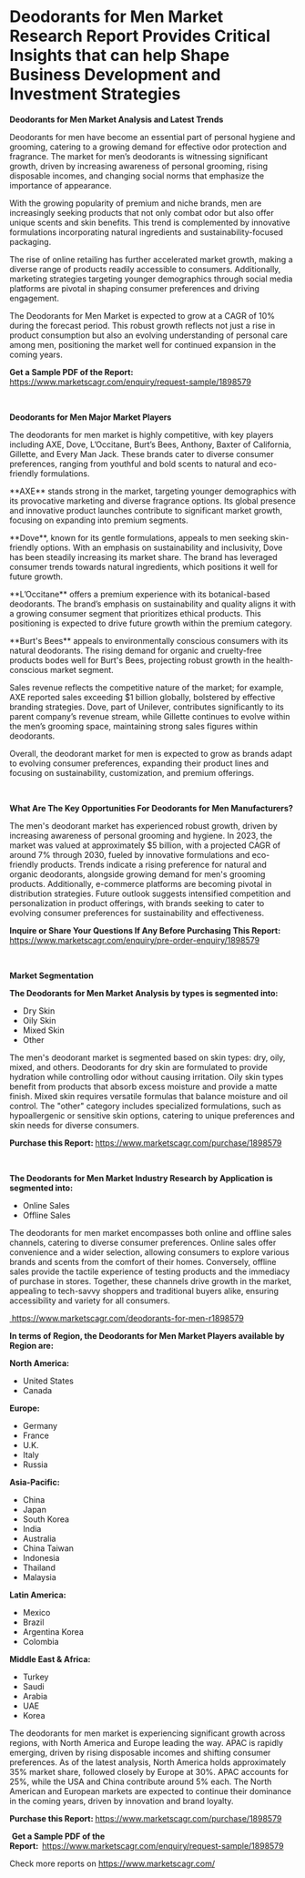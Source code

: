 <p><h1>Deodorants for Men Market Research Report Provides Critical Insights that can help Shape Business Development and Investment Strategies</h1></p><p><strong>Deodorants for Men Market Analysis and Latest Trends</strong></p>
<p><p>Deodorants for men have become an essential part of personal hygiene and grooming, catering to a growing demand for effective odor protection and fragrance. The market for men’s deodorants is witnessing significant growth, driven by increasing awareness of personal grooming, rising disposable incomes, and changing social norms that emphasize the importance of appearance. </p><p>With the growing popularity of premium and niche brands, men are increasingly seeking products that not only combat odor but also offer unique scents and skin benefits. This trend is complemented by innovative formulations incorporating natural ingredients and sustainability-focused packaging. </p><p>The rise of online retailing has further accelerated market growth, making a diverse range of products readily accessible to consumers. Additionally, marketing strategies targeting younger demographics through social media platforms are pivotal in shaping consumer preferences and driving engagement.</p><p>The Deodorants for Men Market is expected to grow at a CAGR of 10% during the forecast period. This robust growth reflects not just a rise in product consumption but also an evolving understanding of personal care among men, positioning the market well for continued expansion in the coming years.</p></p>
<p><strong>Get a Sample PDF of the Report:&nbsp;</strong> <a href="https://www.marketscagr.com/enquiry/request-sample/1898579?utm_campaign=2994&utm_medium=2&utm_source=Github&utm_content=ia&utm_term=04042025&utm_id=deodorants-for-men">https://www.marketscagr.com/enquiry/request-sample/1898579</a></p>
<p>&nbsp;</p>
<p><strong>Deodorants for Men Major Market Players</strong></p>
<p><p>The deodorants for men market is highly competitive, with key players including AXE, Dove, L’Occitane, Burt’s Bees, Anthony, Baxter of California, Gillette, and Every Man Jack. These brands cater to diverse consumer preferences, ranging from youthful and bold scents to natural and eco-friendly formulations.</p><p>**AXE** stands strong in the market, targeting younger demographics with its provocative marketing and diverse fragrance options. Its global presence and innovative product launches contribute to significant market growth, focusing on expanding into premium segments.</p><p>**Dove**, known for its gentle formulations, appeals to men seeking skin-friendly options. With an emphasis on sustainability and inclusivity, Dove has been steadily increasing its market share. The brand has leveraged consumer trends towards natural ingredients, which positions it well for future growth.</p><p>**L’Occitane** offers a premium experience with its botanical-based deodorants. The brand’s emphasis on sustainability and quality aligns it with a growing consumer segment that prioritizes ethical products. This positioning is expected to drive future growth within the premium category.</p><p>**Burt's Bees** appeals to environmentally conscious consumers with its natural deodorants. The rising demand for organic and cruelty-free products bodes well for Burt's Bees, projecting robust growth in the health-conscious market segment.</p><p>Sales revenue reflects the competitive nature of the market; for example, AXE reported sales exceeding $1 billion globally, bolstered by effective branding strategies. Dove, part of Unilever, contributes significantly to its parent company’s revenue stream, while Gillette continues to evolve within the men’s grooming space, maintaining strong sales figures within deodorants.</p><p>Overall, the deodorant market for men is expected to grow as brands adapt to evolving consumer preferences, expanding their product lines and focusing on sustainability, customization, and premium offerings.</p></p>
<p>&nbsp;</p>
<p><strong>What Are The Key Opportunities For Deodorants for Men Manufacturers?</strong></p>
<p><p>The men's deodorant market has experienced robust growth, driven by increasing awareness of personal grooming and hygiene. In 2023, the market was valued at approximately $5 billion, with a projected CAGR of around 7% through 2030, fueled by innovative formulations and eco-friendly products. Trends indicate a rising preference for natural and organic deodorants, alongside growing demand for men's grooming products. Additionally, e-commerce platforms are becoming pivotal in distribution strategies. Future outlook suggests intensified competition and personalization in product offerings, with brands seeking to cater to evolving consumer preferences for sustainability and effectiveness.</p></p>
<p><strong>Inquire or Share Your Questions If Any Before Purchasing This Report:</strong> <a href="https://www.marketscagr.com/enquiry/pre-order-enquiry/1898579?utm_campaign=2994&utm_medium=2&utm_source=Github&utm_content=ia&utm_term=04042025&utm_id=deodorants-for-men">https://www.marketscagr.com/enquiry/pre-order-enquiry/1898579</a></p>
<p>&nbsp;</p>
<p><strong>Market Segmentation</strong></p>
<p><strong>The Deodorants for Men Market Analysis by types is segmented into:</strong></p>
<p><ul><li>Dry Skin</li><li>Oily Skin</li><li>Mixed Skin</li><li>Other</li></ul></p>
<p><p>The men's deodorant market is segmented based on skin types: dry, oily, mixed, and others. Deodorants for dry skin are formulated to provide hydration while controlling odor without causing irritation. Oily skin types benefit from products that absorb excess moisture and provide a matte finish. Mixed skin requires versatile formulas that balance moisture and oil control. The "other" category includes specialized formulations, such as hypoallergenic or sensitive skin options, catering to unique preferences and skin needs for diverse consumers.</p></p>
<p><strong>Purchase this Report:&nbsp;</strong><a href="https://www.marketscagr.com/purchase/1898579?utm_campaign=2994&utm_medium=2&utm_source=Github&utm_content=ia&utm_term=04042025&utm_id=deodorants-for-men">https://www.marketscagr.com/purchase/1898579</a></p>
<p>&nbsp;</p>
<p><strong>The Deodorants for Men Market Industry Research by Application is segmented into:</strong></p>
<p><ul><li>Online Sales</li><li>Offline Sales</li></ul></p>
<p><p>The deodorants for men market encompasses both online and offline sales channels, catering to diverse consumer preferences. Online sales offer convenience and a wider selection, allowing consumers to explore various brands and scents from the comfort of their homes. Conversely, offline sales provide the tactile experience of testing products and the immediacy of purchase in stores. Together, these channels drive growth in the market, appealing to tech-savvy shoppers and traditional buyers alike, ensuring accessibility and variety for all consumers.</p></p>
<p><a href="https://www.marketscagr.com/deodorants-for-men-r1898579?utm_campaign=2994&utm_medium=2&utm_source=Github&utm_content=ia&utm_term=04042025&utm_id=deodorants-for-men">&nbsp;https://www.marketscagr.com/deodorants-for-men-r1898579</a></p>
<p><strong>In terms of Region, the Deodorants for Men Market Players available by Region are:</strong></p>
<p>
    <p> <strong> North America: </strong>
        <ul>
            <li>United States</li>
            <li>Canada</li>
        </ul>
        </p> 
    <p> <strong> Europe: </strong>
        <ul>
            <li>Germany</li>
            <li>France</li>
            <li>U.K.</li>
            <li>Italy</li>
            <li>Russia</li>
        </ul>
        </p> 
    <p> <strong> Asia-Pacific: </strong>
        <ul>
            <li>China</li>
            <li>Japan</li>
            <li>South Korea</li>
            <li>India</li>
            <li>Australia</li>
            <li>China Taiwan</li>
            <li>Indonesia</li>
            <li>Thailand</li>
            <li>Malaysia</li>
        </ul>
        </p> 
    <p> <strong> Latin America: </strong>
        <ul>
            <li>Mexico</li>
            <li>Brazil</li>
            <li>Argentina Korea</li>
            <li>Colombia</li>
        </ul>
        </p> 
    <p> <strong> Middle East & Africa: </strong>
        <ul>
            <li>Turkey</li>
            <li>Saudi</li>
            <li>Arabia</li>
            <li>UAE</li>
            <li>Korea</li>
        </ul>
    </p>
    </p>
<p><p>The deodorants for men market is experiencing significant growth across regions, with North America and Europe leading the way. APAC is rapidly emerging, driven by rising disposable incomes and shifting consumer preferences. As of the latest analysis, North America holds approximately 35% market share, followed closely by Europe at 30%. APAC accounts for 25%, while the USA and China contribute around 5% each. The North American and European markets are expected to continue their dominance in the coming years, driven by innovation and brand loyalty.</p></p>
<p><strong>Purchase this Report: </strong><a href="https://www.marketscagr.com/purchase/1898579?utm_campaign=2994&utm_medium=2&utm_source=Github&utm_content=ia&utm_term=04042025&utm_id=deodorants-for-men">https://www.marketscagr.com/purchase/1898579</a></p>
<p>&nbsp;<strong>Get a Sample PDF of the Report:&nbsp;&nbsp;</strong><a href="https://www.marketscagr.com/enquiry/request-sample/1898579?utm_campaign=2994&utm_medium=2&utm_source=Github&utm_content=ia&utm_term=04042025&utm_id=deodorants-for-men">https://www.marketscagr.com/enquiry/request-sample/1898579</a></p>
<p><strong></strong></p>
<p>Check more reports on <a href="https://www.marketscagr.com/?utm_campaign=2994&utm_medium=2&utm_source=Github&utm_content=ia&utm_term=04042025&utm_id=deodorants-for-men">https://www.marketscagr.com/</a></p>